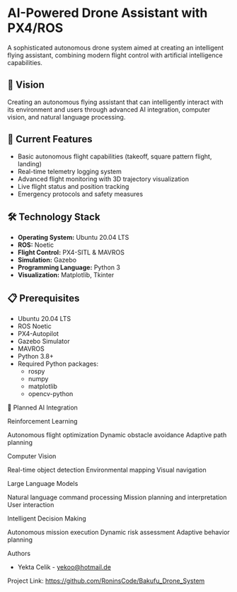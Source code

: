 # AI-Powered Drone Assistant with PX4/ROS

A sophisticated autonomous drone system aimed at creating an intelligent flying assistant, combining modern flight control with artificial intelligence capabilities.

## 🎯 Vision
Creating an autonomous flying assistant that can intelligently interact with its environment and users through advanced AI integration, computer vision, and natural language processing.

## 🚀 Current Features

- Basic autonomous flight capabilities (takeoff, square pattern flight, landing)
- Real-time telemetry logging system
- Advanced flight monitoring with 3D trajectory visualization
- Live flight status and position tracking
- Emergency protocols and safety measures

## 🛠 Technology Stack

- **Operating System:** Ubuntu 20.04 LTS
- **ROS:** Noetic
- **Flight Control:** PX4-SITL & MAVROS
- **Simulation:** Gazebo
- **Programming Language:** Python 3
- **Visualization:** Matplotlib, Tkinter

## 📋 Prerequisites

- Ubuntu 20.04 LTS
- ROS Noetic
- PX4-Autopilot
- Gazebo Simulator
- MAVROS
- Python 3.8+
- Required Python packages:
  - rospy
  - numpy
  - matplotlib
  - opencv-python

🎯 Planned AI Integration

Reinforcement Learning

Autonomous flight optimization
Dynamic obstacle avoidance
Adaptive path planning


Computer Vision

Real-time object detection
Environmental mapping
Visual navigation


Large Language Models

Natural language command processing
Mission planning and interpretation
User interaction


Intelligent Decision Making

Autonomous mission execution
Dynamic risk assessment
Adaptive behavior planning


Authors
- Yekta Celik - yekoo@hotmail.de

Project Link: https://github.com/RoninsCode/Bakufu_Drone_System
